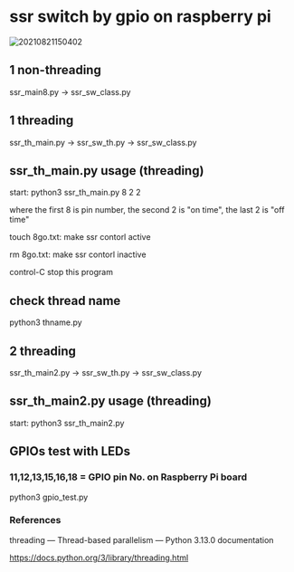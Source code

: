 # ssr switch by gpio on raspberry pi

![20210821150402](https://github.com/user-attachments/assets/641a7cab-0a96-4d4b-83ef-745ea7f69533)

## 1 non-threading

ssr_main8.py -> ssr_sw_class.py

## 1 threading

ssr_th_main.py -> ssr_sw_th.py -> ssr_sw_class.py

## ssr_th_main.py usage (threading)

start: python3 ssr_th_main.py 8 2 2

where the first 8 is pin number, the second 2 is "on time", the last 2 is "off time"

touch 8go.txt: make ssr contorl active

rm 8go.txt: make ssr contorl inactive

control-C stop this program

## check thread name

python3 thname.py

## 2 threading

ssr_th_main2.py -> ssr_sw_th.py -> ssr_sw_class.py

## ssr_th_main2.py usage (threading)

start: python3 ssr_th_main2.py

## GPIOs test with LEDs

### 11,12,13,15,16,18 = GPIO pin No. on Raspberry Pi board

python3 gpio_test.py

### References

threading — Thread-based parallelism — Python 3.13.0 documentation

https://docs.python.org/3/library/threading.html
